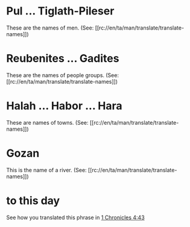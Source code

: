 # Pul ... Tiglath-Pileser

These are the names of men. (See: [[rc://en/ta/man/translate/translate-names]])

# Reubenites ... Gadites

These are the names of people groups. (See: [[rc://en/ta/man/translate/translate-names]])

# Halah ... Habor ... Hara

These are names of towns. (See: [[rc://en/ta/man/translate/translate-names]])

# Gozan

This is the name of a river. (See: [[rc://en/ta/man/translate/translate-names]])

# to this day

See how you translated this phrase in [1 Chronicles 4:43](../04/43.md)
